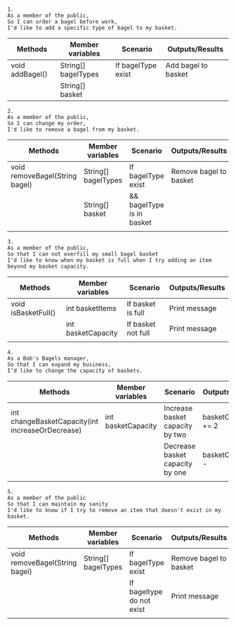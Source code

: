 

```
1.
As a member of the public,
So I can order a bagel before work,
I'd like to add a specific type of bagel to my basket.
```
| Methods         | Member variables    | Scenario           | Outputs/Results     |
|-----------------|---------------------|--------------------|---------------------|
| void addBagel() | String[] bagelTypes | If bagelType exist | Add bagel to basket |
|                 | String[] basket     |                    |                     |


```
2.
As a member of the public,
So I can change my order,
I'd like to remove a bagel from my basket.
```
| Methods                        | Member variables    | Scenario                  | Outputs/Results        |
|--------------------------------|---------------------|---------------------------|------------------------|
| void removeBagel(String bagel) | String[] bagelTypes | If bagelType exist        | Remove bagel to basket |
|                                | String[] basket     | && bagelType is in basket |                        |
|                                |                     |                           |                        |

```
3.
As a member of the public,
So that I can not overfill my small bagel basket
I'd like to know when my basket is full when I try adding an item beyond my basket capacity.
```
| Methods             | Member variables   | Scenario           | Outputs/Results |
|---------------------|--------------------|--------------------|-----------------|
| void isBasketFull() | int basketItems    | If basket is full  | Print message   |
|                     | int basketCapacity | If basket not full | Print message   |
|                     |                    |                    |                 |

```
4.
As a Bob's Bagels manager,
So that I can expand my business,
I’d like to change the capacity of baskets.
```
| Methods                                          | Member variables   | Scenario                        | Outputs/Results     |
|--------------------------------------------------|--------------------|---------------------------------|---------------------|
| int changeBasketCapacity(int increaseOrDecrease) | int basketCapacity | Increase basket capacity by two | basketCapacity += 2 |
|                                                  |                    | Decrease basket capacity by one | basketCapacity--    |
|                                                  |                    |                                 |                     |

```
5.
As a member of the public
So that I can maintain my sanity
I'd like to know if I try to remove an item that doesn't exist in my basket.
```
| Methods                        | Member variables    | Scenario                  | Outputs/Results        |
|--------------------------------|---------------------|---------------------------|------------------------|
| void removeBagel(String bagel) | String[] bagelTypes | If bagelType exist        | Remove bagel to basket |
|                                |                     | If bageltype do not exist | Print message          |
|                                |                     |                           |                        |
